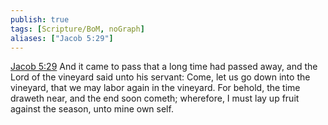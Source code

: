 ```yaml
---
publish: true
tags: [Scripture/BoM, noGraph]
aliases: ["Jacob 5:29"]
---
```

[Jacob 5:29](https://churchofjesuschrist.org/study/scriptures/bofm/jacob/5?lang=eng&id=p29#p29) And it came to pass that a long time had passed away, and the Lord of the vineyard said unto his servant: Come, let us go down into the vineyard, that we may labor again in the vineyard. For behold, the time draweth near, and the end soon cometh; wherefore, I must lay up fruit against the season, unto mine own self.
